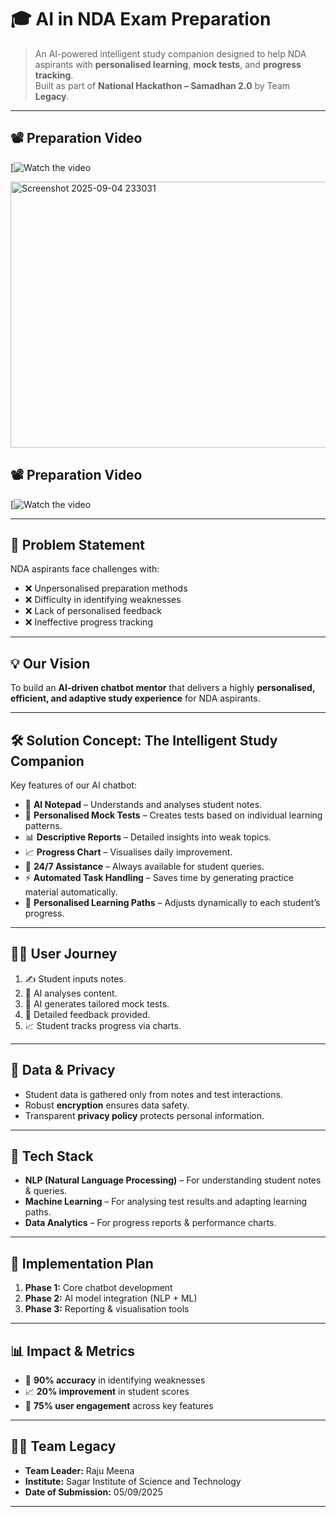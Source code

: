 

# 🎓 AI in NDA Exam Preparation

> An AI-powered intelligent study companion designed to help NDA aspirants with **personalised learning**, **mock tests**, and **progress tracking**.  
> Built as part of **National Hackathon – Samadhan 2.0** by Team **Legacy**.

---
## 📽️ Preparation Video
[![Watch the video](https://youtu.be/AuybZlYXBTY?si=tuR4OXDPKXVrel5O)


<img width="852" height="426" alt="Screenshot 2025-09-04 233031" src="https://github.com/user-attachments/assets/4b975349-5a69-4874-b316-53d68a6c1e17" />

## 📽️ Preparation Video
[![Watch the video](https://youtu.be/AuybZlYXBTY?si=tuR4OXDPKXVrel5O)

---

## 🚀 Problem Statement
NDA aspirants face challenges with:
- ❌ Unpersonalised preparation methods  
- ❌ Difficulty in identifying weaknesses  
- ❌ Lack of personalised feedback  
- ❌ Ineffective progress tracking  

---

## 💡 Our Vision
To build an **AI-driven chatbot mentor** that delivers a highly **personalised, efficient, and adaptive study experience** for NDA aspirants.

---

## 🛠️ Solution Concept: The Intelligent Study Companion
Key features of our AI chatbot:

- 📝 **AI Notepad** – Understands and analyses student notes.  
- 🧾 **Personalised Mock Tests** – Creates tests based on individual learning patterns.  
- 📊 **Descriptive Reports** – Detailed insights into weak topics.  
- 📈 **Progress Chart** – Visualises daily improvement.  
- 🤖 **24/7 Assistance** – Always available for student queries.  
- ⚡ **Automated Task Handling** – Saves time by generating practice material automatically.  
- 🎯 **Personalised Learning Paths** – Adjusts dynamically to each student’s progress.  

---

## 🧑‍🎓 User Journey
1. ✍️ Student inputs notes.  
2. 🤖 AI analyses content.  
3. 📝 AI generates tailored mock tests.  
4. 🔎 Detailed feedback provided.  
5. 📈 Student tracks progress via charts.  

---

## 🔐 Data & Privacy
- Student data is gathered only from notes and test interactions.  
- Robust **encryption** ensures data safety.  
- Transparent **privacy policy** protects personal information.  

---

## 🧩 Tech Stack
- **NLP (Natural Language Processing)** – For understanding student notes & queries.  
- **Machine Learning** – For analysing test results and adapting learning paths.  
- **Data Analytics** – For progress reports & performance charts.  

---

## 📅 Implementation Plan
1. **Phase 1:** Core chatbot development  
2. **Phase 2:** AI model integration (NLP + ML)  
3. **Phase 3:** Reporting & visualisation tools  

---

## 📊 Impact & Metrics
- 🎯 **90% accuracy** in identifying weaknesses  
- 📈 **20% improvement** in student scores  
- 🤝 **75% user engagement** across key features  

---

## 👨‍💻 Team Legacy
- **Team Leader:** Raju Meena  
- **Institute:** Sagar Institute of Science and Technology  
- **Date of Submission:** 05/09/2025  

---




